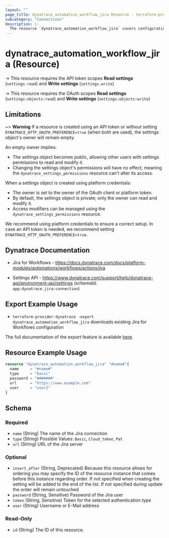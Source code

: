 ```yaml
---
layout: ""
page_title: dynatrace_automation_workflow_jira Resource - terraform-provider-dynatrace"
subcategory: "Connections"
description: |-
  The resource `dynatrace_automation_workflow_jira` covers configuration for Jira for Workflows app
---
```


# dynatrace_automation_workflow_jira (Resource)

-> This resource requires the API token scopes **Read settings** (`settings.read`) and **Write settings** (`settings.write`)

-> This resource requires the OAuth scopes **Read settings** (`settings:objects:read`) and **Write settings** (`settings:objects:write`)

## Limitations
~> **Warning** If a resource is created using an API token or without setting `DYNATRACE_HTTP_OAUTH_PREFERENCE=true` (when both are used), the settings object's owner will remain empty.

An empty owner implies:
- The settings object becomes public, allowing other users with settings permissions to read and modify it.
- Changing the settings object's permissions will have no effect, meaning the `dynatrace_settings_permissions` resource can't alter its access.

When a settings object is created using platform credentials:
- The owner is set to the owner of the OAuth client or platform token.
- By default, the settings object is private; only the owner can read and modify it.
- Access modifiers can be managed using the `dynatrace_settings_permissions` resource.

We recommend using platform credentials to ensure a correct setup.
In case an API token is needed, we recommend setting `DYNATRACE_HTTP_OAUTH_PREFERENCE=true`.

## Dynatrace Documentation

- Jira for Workflows - https://docs.dynatrace.com/docs/platform-modules/automations/workflows/actions/jira

- Settings API - https://www.dynatrace.com/support/help/dynatrace-api/environment-api/settings (schemaId: `app:dynatrace.jira:connection`)

## Export Example Usage

- `terraform-provider-dynatrace -export dynatrace_automation_workflow_jira` downloads existing Jira for Workflows configuration

The full documentation of the export feature is available [here](https://dt-url.net/h203qmc).

## Resource Example Usage

```terraform
resource "dynatrace_automation_workflow_jira" "#name#"{
  name     = "#name#"
  type     = "basic"
  password = "#######"
  url      = "https://www.example.com"
  user     = "user2"
}
```

<!-- schema generated by tfplugindocs -->
## Schema

### Required

- `name` (String) The name of the Jira connection
- `type` (String) Possible Values: `Basic`, `Cloud_token`, `Pat`
- `url` (String) URL of the Jira server

### Optional

- `insert_after` (String, Deprecated) Because this resource allows for ordering you may specify the ID of the resource instance that comes before this instance regarding order. If not specified when creating the setting will be added to the end of the list. If not specified during update the order will remain untouched
- `password` (String, Sensitive) Password of the Jira user
- `token` (String, Sensitive) Token for the selected authentication type
- `user` (String) Username or E-Mail address

### Read-Only

- `id` (String) The ID of this resource.
